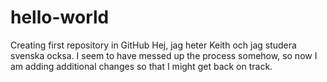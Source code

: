 # hello-world
Creating first repository in GitHub
Hej, jag heter Keith och jag studera svenska ocksa. 
I seem to have messed up the process somehow, so now I am adding additional changes so that I might get back on track.

